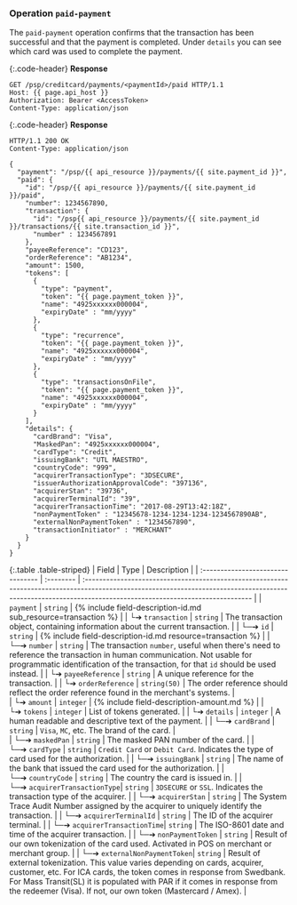 ### Operation `paid-payment`

The `paid-payment` operation confirms that the transaction has been successful
and that the payment is completed. Under `details` you can see which card was
used to complete the payment. 


{:.code-header}
**Response**

```http
GET /psp/creditcard/payments/<paymentId>/paid HTTP/1.1
Host: {{ page.api_host }}
Authorization: Bearer <AccessToken>
Content-Type: application/json
```

{:.code-header}
**Response**

```http
HTTP/1.1 200 OK
Content-Type: application/json

{
  "payment": "/psp/{{ api_resource }}/payments/{{ site.payment_id }}",
  "paid": {
    "id": "/psp/{{ api_resource }}/payments/{{ site.payment_id }}/paid",
    "number": 1234567890,
    "transaction": {
      "id": "/psp{{ api_resource }}/payments/{{ site.payment_id }}/transactions/{{ site.transaction_id }}",
      "number" : 1234567891
    },
    "payeeReference": "CD123",
    "orderReference": "AB1234",
    "amount": 1500,
    "tokens": [
      {
        "type": "payment",
        "token": "{{ page.payment_token }}",
        "name": "4925xxxxxx000004",
        "expiryDate" : "mm/yyyy"
      },
      {
        "type": "recurrence",
        "token": "{{ page.payment_token }}",
        "name": "4925xxxxxx000004",
        "expiryDate" : "mm/yyyy"
      },
      {
        "type": "transactionsOnFile",
        "token": "{{ page.payment_token }}",
        "name": "4925xxxxxx000004",
        "expiryDate" : "mm/yyyy"
      }
    ],
    "details": {
      "cardBrand": "Visa",
      "MaskedPan": "4925xxxxxx000004",
      "cardType": "Credit",
      "issuingBank": "UTL MAESTRO",
      "countryCode": "999",
      "acquirerTransactionType": "3DSECURE",
      "issuerAuthorizationApprovalCode": "397136",
      "acquirerStan": "39736",
      "acquirerTerminalId": "39",
      "acquirerTransactionTime": "2017-08-29T13:42:18Z",
      "nonPaymentToken" : "12345678-1234-1234-1234-1234567890AB",
      "externalNonPaymentToken" : "1234567890",
      "transactionInitiator" : "MERCHANT"    
    }
  }
}
```

{:.table .table-striped}
| Field                             | Type      | Description                                                                                                                                                                                                  |
| :-------------------------------- | :-------- | :----------------------------------------------------------------------------------------------------------------------------------------------------------------------------------------------------------- |
| `payment`                         | `string`  | {% include field-description-id.md sub_resource=transaction %}                                                                                                                                               |
| └➔&nbsp;`transaction`                     | `string`  | The transaction object, containing information about the current transaction.                                                                                                                                |
| └─➔&nbsp;`id`                     | `string`  | {% include field-description-id.md resource=transaction %}                                                                                                                                                   | 
| └─➔&nbsp;`number`                 | `string`  | The transaction `number`, useful when there's need to reference the transaction in human communication. Not usable for programmatic identification of the transaction, for that `id` should be used instead.                                                                                                                                                               |
| └➔&nbsp;`payeeReference`          | `string`  | A unique reference for the transaction.                                                                                                                                                                      | 
| └➔&nbsp;`orderReference`          | `string(50)`  | The order reference should reflect the order reference found in the merchant's systems.                                                                                                                  |                                                             
| └➔&nbsp;`amount`                  | `integer` | {% include field-description-amount.md %}                                                                                                                                                                    |
| └➔&nbsp;`tokens`                  | `integer` | List of tokens generated.                                                                                                                                                                                    |
| └➔&nbsp;`details`                 | `integer` | A human readable and descriptive text of the payment.                                                                                                                                                       | 
| └─➔&nbsp;`cardBrand`              | `string`  | `Visa`, `MC`, etc. The brand of the card.                                                                                                                                                                    |      
| └─➔&nbsp;`maskedPan`              | `string`  | The masked PAN number of the card.                                                                                                                                                                           | 
| └─➔&nbsp;`cardType`               | `string`  | `Credit Card` or `Debit Card`. Indicates the type of card used for the authorization.                                                                                                                        |
| └─➔&nbsp;`issuingBank`            | `string`  | The name of the bank that issued the card used for the authorization.                                                                                                                                        |
| └─➔&nbsp;`countryCode`            | `string`  | The country the card is issued in.                                                                                                                                                                           |
| └─➔&nbsp;`acquirerTransactionType`| `string`  | `3DSECURE` or `SSL`. Indicates the transaction type of the acquirer.                                                                                                                                         |
| └─➔&nbsp;`acquirerStan`           | `string`  | The System Trace Audit Number assigned by the acquirer to uniquely identify the transaction.                                                                                                                 |
| └─➔&nbsp;`acquirerTerminalId`     | `string`  | The ID of the acquirer terminal.                                                                                                                                                                             |
| └─➔&nbsp;`acquirerTransactionTime`| `string`  | The ISO-8601 date and time of the acquirer transaction.                                                                                                                                                      |
| └─➔&nbsp;`nonPaymentToken`        | `string`  |  Result of our own tokenization of the card used. Activated in POS on merchant or merchant group.                                                                                                            |
| └─➔&nbsp;`externalNonPaymentToken`| `string`  | Result of external tokenization. This value varies depending on cards, acquirer, customer, etc. For ICA cards, the token comes in response from Swedbank. For Mass Transit(SL) it is populated with PAR if it comes in response from the redeemer (Visa). If not, our own token (Mastercard / Amex).                                                                                                                                                      |
